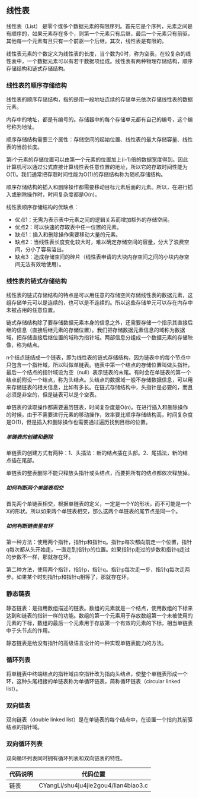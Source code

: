 ## 线性表

线性表（List） 是零个或多个数据元素的有限序列。首先它是个序列，元素之间是有顺序的，如果元素存在多个，则第一个元素只有后继，最后一个元素只有前驱，其他每一个元素有且只有一个前驱一个后继。其次，线性表是有限的。

线性表元素的个数定义为线性表的长度，当个数为0时，称为空表。在较复杂的线性表中，一个数据元素可以有若干数据项组成。线性表有两种物理存储结构，顺序存储结构和链式存储结构。

### 线性表的顺序存储结构

线性表的顺序存储结构，指的是用一段地址连续的存储单元依次存储线性表的数据元素。

内存中的地址，都是有编号的。存储器中的每个存储单元都有自己的编号，这个编号称为地址。

顺序存储结构需要三个属性：存储空间的起始位置、线性表的最大存储容量、线性表的当前长度。

第i个元素的存储位置可以由第一个元素的位置加上(i-1)倍的数据宽度得到。因此计算机可以通过公式直接计算线性表任意位置的地址，所以它的存取时间性能为O(1)。我们通常把存取时间性能为O(1)的存储结构称为随机存储结构。

顺序存储结构的插入和删除操作都需要移动目标元素后面的元素。所以，在进行插入或删除操作时，时间复杂度都是O(n)。

线性表顺序存储结构的优缺点：

- 优点1：无需为表示表中元素之间的逻辑关系而增加额外的存储空间。
- 优点2：可以快速的存取表中任一位置的元素。
- 缺点1：插入和删除操作需要移动大量的元素。
- 缺点2：当线性表长度变化较大时，难以确定存储空间的容量，分大了浪费空间，分小了容易溢出。
- 缺点3：造成存储空间的碎片（线性表申请的大块内存空间之间的小块内存空间无法有效地使用）。

### 线性表的链式存储结构

线性表的链式存储结构的特点是可以用任意的存储空间存储线性表的数据元素，这组存储单元可以是连续的，也可以是不连续的。所以这些存储单元可以存在内存中未被占用的任意位置。

链式存储结构除了要存储数据元素本身的信息之外，还需要存储一个指示其直接后继的信息（直接后继元素的存储位置）。我们把存储数据元素信息的域称为数据域，把存储直接后继位置的域称为指针域。两部信息分组成一个数据元素的存储映像，称为结点。

n个结点链结成一个链表，即为线性表的链式存储结构，因为链表中的每个节点中只包含一个指针域，所以叫做单链表。链表中第一个结点的存储位置叫做头指针，最后一个结点的指针域设为空（null）表示链表的末尾。有时会在单链表的第一个结点前附设一个结点，称为头结点。头结点的数据域一般不存储数据信息，可以用来存储链表的相关信息，比如有多长。在链式存储结构中，头指针是必要的，而且必须是非空的，但是链表可以是个空表。

单链表的读取操作都需要遍历链表，时间复杂度是O(n)。在进行插入和删除操作的时候，由于不需要进行元素的移动操作，效率要比顺序存储结构高，时间复杂度是O(1)，但是插入和删除操作也需要通过遍历找到目标的位置。

##### 单链表的创建和删除

单链表的创建方式有两种：1、头插法：新的结点插在头部。2、尾插法，新的结点插在尾部。

单链表的整表删除不能只释放头指针或头结点，而要把所有的结点都依次释放掉。

##### 如何判断两个单链表相交

首先两个单链表相交，根据单链表的定义，一定是一个Y的形状，而不可能是一个X的形状。所以如果两个单链表相交，那么这两个单链表的尾节点是同一个。

##### 如何判断链表里有环

第一种方法：使用两个指针，指针p和指针q。指针p每次都向前走一个位置，指针q每次都从头开始走，一直走到指针p的位置。如果指针p走过的步数和指针q走过的步数不一样，那就存在环。

第二种方法，使用两个指针，指针p，指针q。指针p每次走一步，指针q每次走两步。如果某个时刻指针p和指针q相等了，那就存在环。

### 静态链表

静态链表：是指用数组描述的链表。数组的元素就是一个结点，使用数组的下标来达到和链表的指针一样的功能。数组的第一个元素用于存放数组第一个未被使用的元素的下标，数组的最后一个元素用于存放第一个有效的元素的下标，相当单链表中于头节点的作用。

静态链表是给没有指针的高级语言设计的一种实现单链表能力的方法。

### 循环列表

将单链表中终端结点的指针域由空指针改为指向头结点，使整个单链表形成一个环，这种头尾相接的单链表称为单循环链表，简称循环链表（circular linked list）。

### 双向链表

双向链表（double linked list）是在单链表的每个结点中，在设置一个指向其前驱结点的指针域。

### 双向循环列表

双向循环列表同时拥有循环列表和双向链表的特性。



| 代码说明 | 代码位置                             |
| -------- | ------------------------------------ |
| 链表     | CYangLi/shu4ju4jie2gou4/lian4biao3.c |